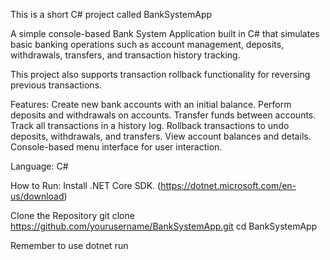 This is a short C# project called BankSystemApp

A simple console-based Bank System Application built in C# that simulates basic banking operations such as 
account management, deposits, withdrawals, transfers, and transaction history tracking. 

This project also supports transaction rollback functionality for reversing previous transactions.

Features:
Create new bank accounts with an initial balance.
Perform deposits and withdrawals on accounts.
Transfer funds between accounts.
Track all transactions in a history log.
Rollback transactions to undo deposits, withdrawals, and transfers.
View account balances and details.
Console-based menu interface for user interaction.

Language: C#

How to Run: Install .NET Core SDK. (https://dotnet.microsoft.com/en-us/download)


Clone the Repository
git clone https://github.com/yourusername/BankSystemApp.git
cd BankSystemApp

Remember to use dotnet run
